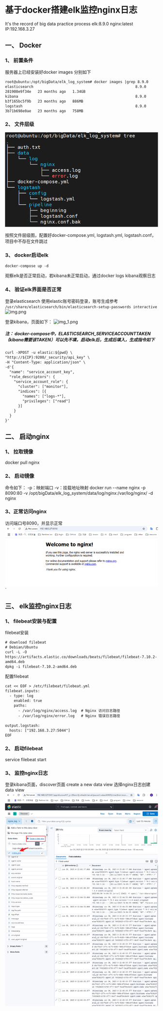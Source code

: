 # 基于docker搭建elk监控nginx日志

It's the record of big data practice process
elk:8.9.0 nginx:latest
IP:192.168.3.27
## 一、 Docker
### 1、 前置条件
服务器上已经安装好docker
images 分别如下
```agsl
root@ubuntu:/opt/bigData/elk_log_system# docker images |grep 8.9.0
elasticsearch                                               8.9.0                  281908e9f34e   23 months ago   1.34GB
kibana                                                      8.9.0                  b3f165bc5f9b   23 months ago   886MB
logstash                                                    8.9.0                  3b71b698e0ae   23 months ago   758MB
```

### 2、 文件层级
![img_2.png](img_2.png)

按照文件层级图，配置好docker-compose.yml, logstash.yml, logstash.conf，项目中不存在文件跳过

### 3、 docker启动elk
```agsl
docker-compose up -d
```
观察elk是否正常启动，若kibana未正常启动，通过docker logs kibana观察日志

### 4、 验证elk界面是否正常
登录elasticsearch
使用elastic账号密码登录，账号生成参考
```/usr/share/elasticsearch/bin/elasticsearch-setup-passwords interactive```
![img.png](img.png)

登录kibana，页面如下：
![img_1.png](img_1.png)
##### 注： docker-compose中，ELASTICSEARCH_SERVICEACCOUNTTAKEN（kibana需要该TAKEN）可以先不填，启动elk后，生成后填入，生成指令如下
```agsl
curl -XPOST -u elastic:${pwd} \
"http://${IP}:9200/_security/api_key" \
-H "Content-Type: application/json" \
-d'{
  "name": "service_account_key",
  "role_descriptors": {
    "service_account_role": {
      "cluster": ["monitor"],
      "indices": [{
        "names": ["logs-*"],
        "privileges": ["read"]
      }]
    }
  }
}'
```

## 二、 启动nginx
### 1、 拉取镜像
docker pull nginx

### 2、 启动镜像
命令如下：
-p：映射端口
-v：挂载地址映射
docker run --name nginx -p 8090:80 -v /opt/bigData/elk_log_system/data/log/nginx:/var/log/nginx/ -d nginx

### 3、正常访问nginx
访问端口号8090，并显示正常
![img_3.png](img_3.png)
`

## 三、 elk监控nginx日志
### 1、 filebeat安装与配置
filebeat安装
```agsl
# download filebeat
# Debian/Ubuntu
curl -L -O https://artifacts.elastic.co/downloads/beats/filebeat/filebeat-7.10.2-amd64.deb
dpkg -i filebeat-7.10.2-amd64.deb
```
配置filebeat
```agsl
cat << EOF > /etc/filebeat/filebeat.yml
filebeat.inputs:
  - type: log
    enabled: true
    paths:
      - /var/log/nginx/access.log  # Nginx 访问日志路径
      - /var/log/nginx/error.log   # Nginx 错误日志路径

output.logstash:
  hosts: ["192.168.3.27:5044"]
EOF
```

### 2、 启动filebeat
service filebeat start

### 3、 监控nginx日志
登录kibana页面，discover页面
create a new data view 选择nginx日志创建data view
![img_4.png](img_4.png)